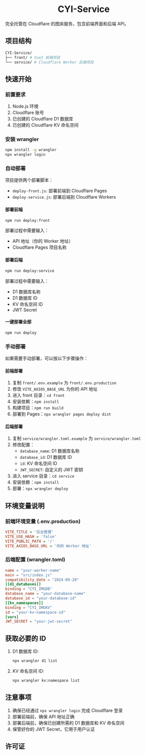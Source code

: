 <h1 align="center">CYI-Service</h1>

完全托管在 Cloudflare 的图床服务，包含前端界面和后端 API。

## 项目结构
```bash
CYI-Service/
├── front/ # Vue3 前端项目
└── service/ # Cloudflare Worker 后端项目
```


## 快速开始

### 前置要求

1. Node.js 环境
2. Cloudflare 账号
3. 已创建的 Cloudflare D1 数据库
4. 已创建的 Cloudflare KV 命名空间

### 安装 wrangler
```bash
npm install -g wrangler
npx wrangler login
```

### 自动部署

项目提供两个部署脚本：
- `deploy-front.js`: 部署前端到 Cloudflare Pages
- `deploy-service.js`: 部署后端到 Cloudflare Workers

#### 部署前端
```bash
npm run deploy:front
```

部署过程中需要输入：
- API 地址（你的 Worker 地址）
- Cloudflare Pages 项目名称

#### 部署后端
```bash
npm run deploy:service
```

部署过程中需要输入：
- D1 数据库名称
- D1 数据库 ID
- KV 命名空间 ID
- JWT Secret

#### 一键部署全部
```bash
npm run deploy
```

### 手动部署

如果需要手动部署，可以按以下步骤操作：

#### 前端部署

1. 复制 `front/.env.example` 为 `front/.env.production`
2. 修改 `VITE_AXIOS_BASE_URL` 为你的 API 地址
3. 进入 front 目录：`cd front`
4. 安装依赖：`npm install`
5. 构建项目：`npm run build`
6. 部署到 Pages：`npx wrangler pages deploy dist`

#### 后端部署

1. 复制 `service/wrangler.toml.example` 为 `service/wrangler.toml`
2. 修改配置：
   - `database_name`: D1 数据库名称
   - `database_id`: D1 数据库 ID
   - `id`: KV 命名空间 ID
   - `JWT_SECRET`: 自定义的 JWT 密钥
3. 进入 service 目录：`cd service`
4. 安装依赖：`npm install`
5. 部署：`npx wrangler deploy`

## 环境变量说明

### 前端环境变量 (.env.production)
```ini
VITE_TITLE = '后台管理'
VITE_USE_HASH = 'false'
VITE_PUBLIC_PATH = '/'
VITE_AXIOS_BASE_URL = '你的 Worker 地址'
```

### 后端配置 (wrangler.toml)
```toml
name = "your-worker-name"
main = "src/index.js"
compatibility_date = "2024-09-20"
[[d1_databases]]
binding = "CYI_IMGDB"
database_name = "your-database-name"
database_id = "your-database-id"
[[kv_namespaces]]
binding = "CYI_IMGKV"
id = "your-kv-namespace-id"
[vars]
JWT_SECRET = "your-jwt-secret"
```

## 获取必要的 ID

1. D1 数据库 ID:
   ```bash
   npx wrangler d1 list
   ```

2. KV 命名空间 ID:
   ```bash
   npx wrangler kv:namespace list
   ```

## 注意事项

1. 确保已经通过 `npx wrangler login` 完成 Cloudflare 登录
2. 部署前端前，确保 API 地址正确
3. 部署后端前，确保已创建所需的 D1 数据库和 KV 命名空间
4. 保管好你的 JWT Secret，它用于用户认证

## 许可证

